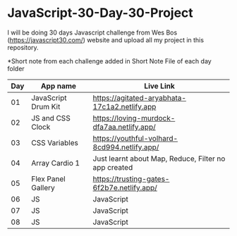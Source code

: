 # JavaScript-30-Day-30-Project
I will be doing 30 days Javascript challenge from Wes Bos (https://javascript30.com/) website and upload all my project in this repository.

*Short note from each challenge added in Short Note File of each day folder

Day | App name | Live Link
------------ | ------------- | -------------
01 | JavaScript Drum Kit | https://agitated-aryabhata-17c1a2.netlify.app
02 | JS and CSS Clock | https://loving-murdock-dfa7aa.netlify.app/
03 | CSS Variables | https://youthful-volhard-8cd994.netlify.app/
04 | Array Cardio 1 | Just learnt about Map, Reduce, Filter no app created
05 | Flex Panel Gallery | https://trusting-gates-6f2b7e.netlify.app/
06 | JS | JavaScript
07 | JS | JavaScript
08| JS | JavaScript
